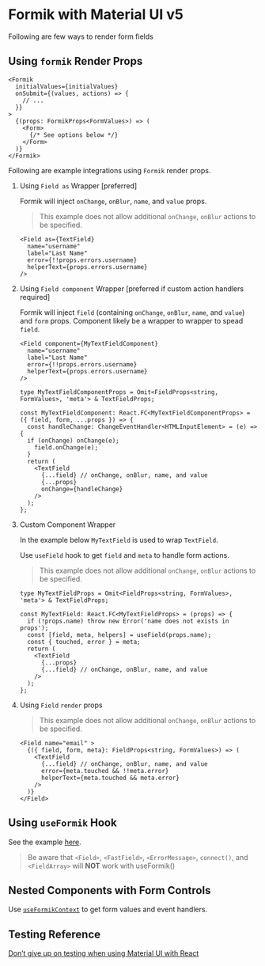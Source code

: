 # Formik with Material UI v5

Following are few ways to render form fields

## Using `formik` Render Props

```tsx
<Formik
  initialValues={initialValues}
  onSubmit={(values, actions) => {
    // ...
  }}
>
  {(props: FormikProps<FormValues>) => (
    <Form>
      {/* See options below */}
    </Form>
  )}
</Formik>
```

Following are example integrations using `Formik` render props.

1. Using `Field as` Wrapper [preferred]

   Formik will inject `onChange`, `onBlur`, `name`, and `value` props.

   > This example does not allow additional `onChange`, `onBlur` actions to be specified.
   
   ```tsx
   <Field as={TextField}
     name="username"
     label="Last Name"
     error={!!props.errors.username}
     helperText={props.errors.username}
   />
   ```

1. Using `Field component` Wrapper [preferred if custom action handlers required]

    Formik will inject `field` (containing `onChange`, `onBlur`, `name`, and `value`) and `form` props. Component likely be a wrapper to wrapper to spead `field`.
    
    ```tsx
    <Field component={MyTextFieldComponent}
      name="username"
      label="Last Name"
      error={!!props.errors.username}
      helperText={props.errors.username}
    />
    
    type MyTextFieldComponentProps = Omit<FieldProps<string, FormValues>, 'meta'> & TextFieldProps;
    
    const MyTextFieldComponent: React.FC<MyTextFieldComponentProps> = ({ field, form, ...props }) => {
      const handleChange: ChangeEventHandler<HTMLInputElement> = (e) => {
      if (onChange) onChange(e);
        field.onChange(e);
      }
      return (
        <TextField
          {...field} // onChange, onBlur, name, and value
          {...props}
          onChange={handleChange}
        />
      );
    };
    ```

1. Custom Component Wrapper

   In the example below `MyTextField` is used to wrap `TextField`.
   
   Use `useField` hook to get `field` and `meta` to handle form actions.
   
   > This example does not allow additional `onChange`, `onBlur` actions to be specified.
   
   ```tsx
   type MyTextFieldProps = Omit<FieldProps<string, FormValues>, 'meta'> & TextFieldProps;
   
   const MyTextField: React.FC<MyTextFieldProps> = (props) => {
     if (!props.name) throw new Error('name does not exists in props');  
     const [field, meta, helpers] = useField(props.name);
     const { touched, error } = meta;
     return (
       <TextField
         {...props}
         {...field} // onChange, onBlur, name, and value
       />
     );
   };
   ```

1. Using `Field` `render` props

   > This example does not allow additional `onChange`, `onBlur` actions to be specified.
   
   ```tsx
   <Field name="email" >
     {({ field, form, meta}: FieldProps<string, FormValues>) => (
       <TextField
         {...field} // onChange, onBlur, name, and value
         error={meta.touched && !!meta.error}
         helperText={meta.touched && meta.error}
       />
     )}
   </Field>
   ```

## Using `useFormik` Hook

See the example [here](https://formik.org/docs/api/useFormik).

> Be aware that `<Field>`, `<FastField>`, `<ErrorMessage>`, `connect()`, and `<FieldArray>` will **NOT** work with useFormik()

## Nested Components with Form Controls

Use [`useFormikContext`](https://formik.org/docs/api/useFormikContext) to get form values and event handlers.

## Testing Reference

[Don’t give up on testing when using Material UI with React](https://jskim1991.medium.com/react-dont-give-up-on-testing-when-using-material-ui-with-react-ff737969eec7)
